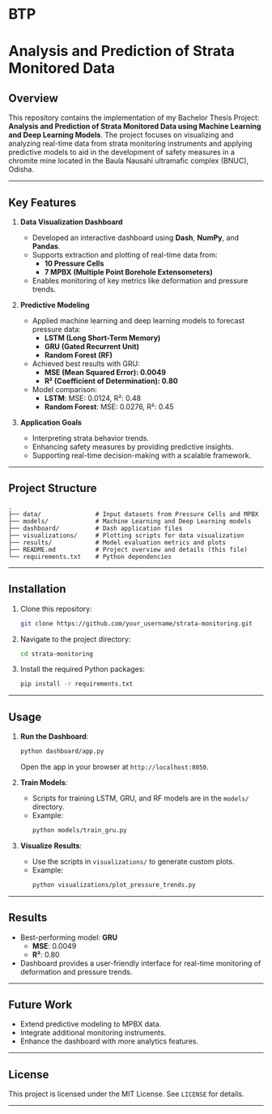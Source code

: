 # BTP

# Analysis and Prediction of Strata Monitored Data

## Overview
This repository contains the implementation of my Bachelor Thesis Project: **Analysis and Prediction of Strata Monitored Data using Machine Learning and Deep Learning Models**. The project focuses on visualizing and analyzing real-time data from strata monitoring instruments and applying predictive models to aid in the development of safety measures in a chromite mine located in the Baula Nausahi ultramafic complex (BNUC), Odisha.

---

## Key Features

1. **Data Visualization Dashboard**
   - Developed an interactive dashboard using **Dash**, **NumPy**, and **Pandas**.
   - Supports extraction and plotting of real-time data from:
     - **10 Pressure Cells**
     - **7 MPBX (Multiple Point Borehole Extensometers)**
   - Enables monitoring of key metrics like deformation and pressure trends.

2. **Predictive Modeling**
   - Applied machine learning and deep learning models to forecast pressure data:
     - **LSTM (Long Short-Term Memory)**
     - **GRU (Gated Recurrent Unit)**
     - **Random Forest (RF)**
   - Achieved best results with GRU:
     - **MSE (Mean Squared Error): 0.0049**
     - **R² (Coefficient of Determination): 0.80**
   - Model comparison:
     - **LSTM**: MSE: 0.0124, R²: 0.48
     - **Random Forest**: MSE: 0.0276, R²: 0.45

3. **Application Goals**
   - Interpreting strata behavior trends.
   - Enhancing safety measures by providing predictive insights.
   - Supporting real-time decision-making with a scalable framework.

---

## Project Structure

```
.
├── data/               # Input datasets from Pressure Cells and MPBX
├── models/             # Machine Learning and Deep Learning models
├── dashboard/          # Dash application files
├── visualizations/     # Plotting scripts for data visualization
├── results/            # Model evaluation metrics and plots
├── README.md           # Project overview and details (this file)
└── requirements.txt    # Python dependencies
```

---

## Installation

1. Clone this repository:
   ```bash
   git clone https://github.com/your_username/strata-monitoring.git
   ```
2. Navigate to the project directory:
   ```bash
   cd strata-monitoring
   ```
3. Install the required Python packages:
   ```bash
   pip install -r requirements.txt
   ```

---

## Usage

1. **Run the Dashboard**:
   ```bash
   python dashboard/app.py
   ```
   Open the app in your browser at `http://localhost:8050`.

2. **Train Models**:
   - Scripts for training LSTM, GRU, and RF models are in the `models/` directory.
   - Example:
     ```bash
     python models/train_gru.py
     ```

3. **Visualize Results**:
   - Use the scripts in `visualizations/` to generate custom plots.
   - Example:
     ```bash
     python visualizations/plot_pressure_trends.py
     ```

---

## Results
- Best-performing model: **GRU**
  - **MSE**: 0.0049
  - **R²**: 0.80
- Dashboard provides a user-friendly interface for real-time monitoring of deformation and pressure trends.

---

## Future Work
- Extend predictive modeling to MPBX data.
- Integrate additional monitoring instruments.
- Enhance the dashboard with more analytics features.

---

## License
This project is licensed under the MIT License. See `LICENSE` for details.

---


